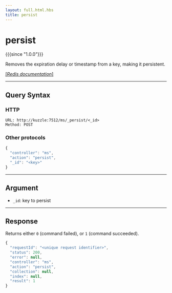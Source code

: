 ```yaml
---
layout: full.html.hbs
title: persist
---
```


# persist

{{{since "1.0.0"}}}

Removes the expiration delay or timestamp from a key, making it persistent.

[[_Redis documentation_]](https://redis.io/commands/persist)

---

## Query Syntax

### HTTP

```http
URL: http://kuzzle:7512/ms/_persist/<_id>
Method: POST
```

### Other protocols

```js
{
  "controller": "ms",
  "action": "persist",
  "_id": "<key>"
}
```

---

## Argument

* `_id`: key to persist

---

## Response

Returns either `0` (command failed), or `1` (command succeeded).

```javascript
{
  "requestId": "<unique request identifier>",
  "status": 200,
  "error": null,
  "controller": "ms",
  "action": "persist",
  "collection": null,
  "index": null,
  "result": 1
}
```
